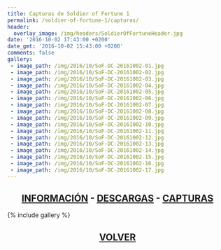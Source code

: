 ```yaml
---
title: Capturas de Soldier of Fortune 1
permalink: /soldier-of-fortune-1/capturas/
header:
  overlay_image: /img/headers/SoldierOfFortuneHeader.jpg
date: '2016-10-02 17:43:00 +0200'
date_gmt: '2016-10-02 15:43:00 +0200'
comments: false
gallery:
 - image_path: /img/2016/10/SoF-DC-20161002-01.jpg
 - image_path: /img/2016/10/SoF-DC-20161002-02.jpg
 - image_path: /img/2016/10/SoF-DC-20161002-03.jpg
 - image_path: /img/2016/10/SoF-DC-20161002-04.jpg
 - image_path: /img/2016/10/SoF-DC-20161002-05.jpg
 - image_path: /img/2016/10/SoF-DC-20161002-06.jpg
 - image_path: /img/2016/10/SoF-DC-20161002-07.jpg
 - image_path: /img/2016/10/SoF-DC-20161002-08.jpg
 - image_path: /img/2016/10/SoF-DC-20161002-09.jpg
 - image_path: /img/2016/10/SoF-DC-20161002-10.jpg
 - image_path: /img/2016/10/SoF-DC-20161002-11.jpg
 - image_path: /img/2016/10/SoF-DC-20161002-12.jpg
 - image_path: /img/2016/10/SoF-DC-20161002-13.jpg
 - image_path: /img/2016/10/SoF-DC-20161002-14.jpg
 - image_path: /img/2016/10/SoF-DC-20161002-15.jpg
 - image_path: /img/2016/10/SoF-DC-20161002-16.jpg
 - image_path: /img/2016/10/SoF-DC-20161002-17.jpg
---
```

<h2 style="text-align: center;"><strong><a href="/soldier-of-fortune-1/informacion/">INFORMACIÓN</a> - <a href="/soldier-of-fortune-1/descargar/">DESCARGAS</a> - <a href="/soldier-of-fortune-1/capturas/">CAPTURAS</a></strong></h2>

{% include gallery %}

<h2 style="text-align: center;"><a href="/soldier-of-fortune-1/"><strong>VOLVER</strong></a></h2>



